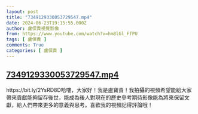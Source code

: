```yaml
---
layout: post
title: "7349129330053729547.mp4"
date: 2024-06-23T19:15:55.000Z
author: 盧保貴視覺影像
from: https://www.youtube.com/watch?v=hm8lGl_FfPU
tags: [ 盧保貴 ]
comments: True
categories: [ 盧保貴 ]
---
```

<!--1719170155000-->
[7349129330053729547.mp4](https://www.youtube.com/watch?v=hm8lGl_FfPU)
------

<div>
https://bit.ly/2YsRD8D哈嘍，大家好！我是盧寶貴！我拍攝的視頻希望能給大家帶來貢獻能夠留存後世，能成為後人對現在的歷史參考期待影像能為將來保留文獻，給人們帶來更多的意義與思考。喜歡我的視頻記得評論哦！
</div>
